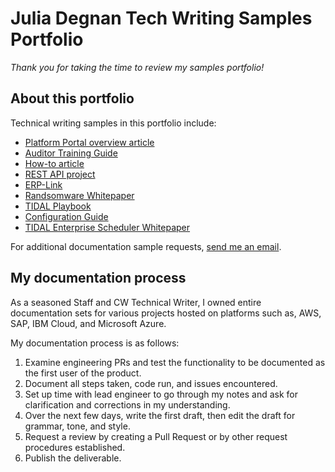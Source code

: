 # Julia Degnan Tech Writing Samples Portfolio

*Thank you for taking the time to review my samples portfolio!*

## About this portfolio

Technical writing samples in this portfolio include:
* [Platform Portal overview article](/Welcome%20to%20my%20writing%20samples%20portfolio!/Samples/Knowledge%20Base%20Article.md)
* [Auditor Training Guide](/Welcome%20to%20my%20writing%20samples%20portfolio!/Samples/Auditor_TrainingGuideDEG.pdf)
* [How-to article](/Welcome%20to%20my%20writing%20samples%20portfolio!/Samples/How-to.md)
* [REST API project](/Welcome%20to%20my%20writing%20samples%20portfolio!/Samples/REST_API_Sample.md)
* [ERP-Link](/Welcome%20to%20my%20writing%20samples%20portfolio!/Samples/ERP-Link%20iNet.DM%204.pdf)
* [Randsomware Whitepaper](/Welcome%20to%20my%20writing%20samples%20portfolio!/Samples/ACS-Ransomware-Whitepaper.pdf)
* [TIDAL Playbook](/Welcome%20to%20my%20writing%20samples%20portfolio!/Samples/TIDAL%20Playbook%20-%20Monitoring%20Files%20on%20Remote%20FTP%20Servers.pdf)
* [Configuration Guide](/Welcome%20to%20my%20writing%20samples%20portfolio!/Samples/IAC_3_1_ConfigurationGuide.pdf)
* [TIDAL Enterprise Scheduler Whitepaper](/Welcome%20to%20my%20writing%20samples%20portfolio!/Samples/whitepaper.pdf)

For additional documentation sample requests, <a href="mailto:JuliaLDegnan@yahoo.com">send me an email</a>.

## My documentation process

As a seasoned Staff and CW Technical Writer, I owned entire documentation sets for various projects hosted on platforms such as, AWS, SAP, IBM Cloud, and Microsoft Azure.

My documentation process is as follows:

 1. Examine engineering PRs and test the functionality to be documented as the first user of the product.
 2. Document all steps taken, code run, and issues encountered.
 3. Set up time with lead engineer to go through my notes and ask for clarification and corrections in my understanding.
 4. Over the next few days, write the first draft, then edit the draft for grammar, tone, and style.
 5. Request a review by creating a Pull Request or by other request procedures established.
 6. Publish the deliverable.
